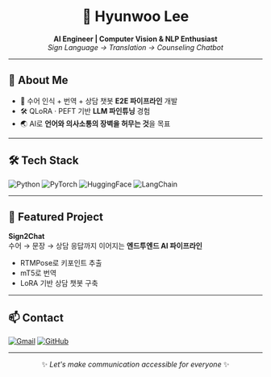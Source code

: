 <h1 align="center">🙌 Hyunwoo Lee</h1>
<p align="center">
  <b>AI Engineer | Computer Vision & NLP Enthusiast</b><br>
  <i>Sign Language → Translation → Counseling Chatbot</i>
</p>

---

## 🚀 About Me
- 🤖 수어 인식 + 번역 + 상담 챗봇 **E2E 파이프라인** 개발
- 🛠 QLoRA · PEFT 기반 **LLM 파인튜닝** 경험
- 🌏 AI로 **언어와 의사소통의 장벽을 허무는 것**을 목표

---

## 🛠 Tech Stack
![Python](https://img.shields.io/badge/Python-3776AB?style=flat-square&logo=python&logoColor=white)
![PyTorch](https://img.shields.io/badge/PyTorch-EE4C2C?style=flat-square&logo=pytorch&logoColor=white)
![HuggingFace](https://img.shields.io/badge/HuggingFace-FFD54F?style=flat-square&logo=huggingface&logoColor=black)
![LangChain](https://img.shields.io/badge/LangChain-0E1117?style=flat-square&logo=chainlink&logoColor=white)

---

## 📌 Featured Project
**Sign2Chat**  
수어 → 문장 → 상담 응답까지 이어지는 **엔드투엔드 AI 파이프라인**
- RTMPose로 키포인트 추출
- mT5로 번역
- LoRA 기반 상담 챗봇 구축

---

## 📫 Contact
[![Gmail](https://img.shields.io/badge/-Gmail-EA4335?style=flat-square&logo=gmail&logoColor=white)](mailto:youremail@gmail.com)
[![GitHub](https://img.shields.io/badge/-GitHub-181717?style=flat-square&logo=github&logoColor=white)](https://github.com/yourgithub)

---
<p align="center">✨ <i>Let's make communication accessible for everyone</i> ✨</p>


